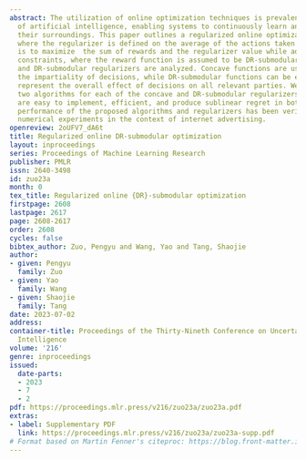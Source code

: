 ```yaml
---
abstract: The utilization of online optimization techniques is prevalent in many fields
  of artificial intelligence, enabling systems to continuously learn and adjust to
  their surroundings. This paper outlines a regularized online optimization problem,
  where the regularizer is defined on the average of the actions taken. The objective
  is to maximize  the sum of rewards and the regularizer value while adhering to resource
  constraints, where the reward function is assumed to be DR-submodular. Both concave
  and DR-submodular regularizers are analyzed. Concave functions are useful in describing
  the impartiality of decisions, while DR-submodular functions can be employed to
  represent the overall effect of decisions on all relevant parties. We have developed
  two algorithms for each of the concave and DR-submodular regularizers. These algorithms
  are easy to implement, efficient, and produce sublinear regret in both cases. The
  performance of the proposed algorithms and regularizers has been verified through
  numerical experiments in the context of internet advertising.
openreview: 2oUFV7_dA6t
title: Regularized online DR-submodular optimization
layout: inproceedings
series: Proceedings of Machine Learning Research
publisher: PMLR
issn: 2640-3498
id: zuo23a
month: 0
tex_title: Regularized online {DR}-submodular optimization
firstpage: 2608
lastpage: 2617
page: 2608-2617
order: 2608
cycles: false
bibtex_author: Zuo, Pengyu and Wang, Yao and Tang, Shaojie
author:
- given: Pengyu
  family: Zuo
- given: Yao
  family: Wang
- given: Shaojie
  family: Tang
date: 2023-07-02
address:
container-title: Proceedings of the Thirty-Nineth Conference on Uncertainty in Artificial
  Intelligence
volume: '216'
genre: inproceedings
issued:
  date-parts:
  - 2023
  - 7
  - 2
pdf: https://proceedings.mlr.press/v216/zuo23a/zuo23a.pdf
extras:
- label: Supplementary PDF
  link: https://proceedings.mlr.press/v216/zuo23a/zuo23a-supp.pdf
# Format based on Martin Fenner's citeproc: https://blog.front-matter.io/posts/citeproc-yaml-for-bibliographies/
---
```

